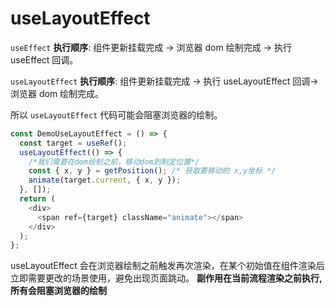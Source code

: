 # useLayoutEffect

`useEffect` **执行顺序**: 组件更新挂载完成 -> 浏览器 dom 绘制完成 -> 执行 useEffect 回调。

`useLayoutEffect` **执行顺序**: 组件更新挂载完成 -> 执行 useLayoutEffect 回调-> 浏览器 dom 绘制完成。

所以 `useLayoutEffect` 代码可能会阻塞浏览器的绘制。

```js
const DemoUseLayoutEffect = () => {
  const target = useRef();
  useLayoutEffect(() => {
    /*我们需要在dom绘制之前，移动dom到制定位置*/
    const { x, y } = getPosition(); /* 获取要移动的 x,y坐标 */
    animate(target.current, { x, y });
  }, []);
  return (
    <div>
      <span ref={target} className="animate"></span>
    </div>
  );
};
```

useLayoutEffect 会在浏览器绘制之前触发再次渲染，在某个初始值在组件渲染后立即需要更改的场景使用，避免出现页面跳动。
**副作用在当前流程渲染之前执行,所有会阻塞浏览器的绘制**
